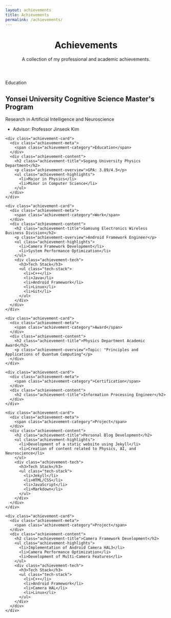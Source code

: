 ```yaml
---
layout: achievements
title: Achievements
permalink: /achievements/
---
```


<div class="achievements-container">
  <header class="achievements-header">
    <h1>Achievements</h1>
    <p class="achievements-description">A collection of my professional and academic achievements.</p>
  </header>

  <div class="achievements-grid">
    <div class="achievement-card">
      <div class="achievement-meta">
        <span class="achievement-category">Education</span>
      </div>
      <div class="achievement-content">
        <h2 class="achievement-title">Yonsei University Cognitive Science Master's Program</h2>
        <p class="achievement-overview">Research in Artificial Intelligence and Neuroscience</p>
        <ul class="achievement-highlights">
          <li>Advisor: Professor Jinseok Kim</li>
        </ul>
      </div>
    </div>

    <div class="achievement-card">
      <div class="achievement-meta">
        <span class="achievement-category">Education</span>
      </div>
      <div class="achievement-content">
        <h2 class="achievement-title">Sogang University Physics Department</h2>
        <p class="achievement-overview">GPA: 3.89/4.5</p>
        <ul class="achievement-highlights">
          <li>Major in Physics</li>
          <li>Minor in Computer Science</li>
        </ul>
      </div>
    </div>

    <div class="achievement-card">
      <div class="achievement-meta">
        <span class="achievement-category">Work</span>
      </div>
      <div class="achievement-content">
        <h2 class="achievement-title">Samsung Electronics Wireless Business Division</h2>
        <p class="achievement-overview">Android Framework Engineer</p>
        <ul class="achievement-highlights">
          <li>Camera Framework Development</li>
          <li>System Performance Optimization</li>
        </ul>
        <div class="achievement-tech">
          <h3>Tech Stack</h3>
          <ul class="tech-stack">
            <li>C++</li>
            <li>Java</li>
            <li>Android Framework</li>
            <li>Linux</li>
            <li>Git</li>
          </ul>
        </div>
      </div>
    </div>

    <div class="achievement-card">
      <div class="achievement-meta">
        <span class="achievement-category">Award</span>
      </div>
      <div class="achievement-content">
        <h2 class="achievement-title">Physics Department Academic Award</h2>
        <p class="achievement-overview">Topic: "Principles and Applications of Quantum Computing"</p>
      </div>
    </div>

    <div class="achievement-card">
      <div class="achievement-meta">
        <span class="achievement-category">Certification</span>
      </div>
      <div class="achievement-content">
        <h2 class="achievement-title">Information Processing Engineer</h2>
      </div>
    </div>

    <div class="achievement-card">
      <div class="achievement-meta">
        <span class="achievement-category">Project</span>
      </div>
      <div class="achievement-content">
        <h2 class="achievement-title">Personal Blog Development</h2>
        <ul class="achievement-highlights">
          <li>Development of a static website using Jekyll</li>
          <li>Creation of content related to Physics, AI, and Neuroscience</li>
        </ul>
        <div class="achievement-tech">
          <h3>Tech Stack</h3>
          <ul class="tech-stack">
            <li>Jekyll</li>
            <li>HTML/CSS</li>
            <li>JavaScript</li>
            <li>Markdown</li>
          </ul>
        </div>
      </div>
    </div>

    <div class="achievement-card">
      <div class="achievement-meta">
        <span class="achievement-category">Project</span>
      </div>
      <div class="achievement-content">
        <h2 class="achievement-title">Camera Framework Development</h2>
        <ul class="achievement-highlights">
          <li>Implementation of Android Camera HAL3</li>
          <li>Camera Performance Optimization</li>
          <li>Development of Multi-Camera Features</li>
        </ul>
        <div class="achievement-tech">
          <h3>Tech Stack</h3>
          <ul class="tech-stack">
            <li>C++</li>
            <li>Android Framework</li>
            <li>Camera HAL</li>
            <li>Linux</li>
          </ul>
        </div>
      </div>
    </div>
  </div>
</div>
